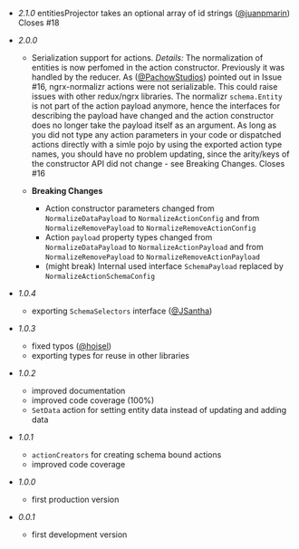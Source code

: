 * _2.1.0_
  entitiesProjector takes an optional array of id strings ([@juanpmarin](https://github.com/juanpmarin)) Closes #18

* _2.0.0_
  * Serialization support for actions. _Details:_  The normalization of entities is now perfomed in the action constructor. Previously it was handled by the reducer. As ([@PachowStudios](https://github.com/PachowStudios)) pointed out in Issue #16, ngrx-normalizr actions were not serializable. This could raise issues with other redux/ngrx libraries. The normalizr `schema.Entity` is not part of the action payload anymore, hence the interfaces for describing the payload have changed and the action constructor does no longer take the payload itself as an argument. As long as you did not type any action parameters in your code or dispatched actions directly with a simle pojo by using the exported action type names, you should have no problem updating, since the arity/keys of the constructor API did not change - see Breaking Changes. Closes #16

  * **Breaking Changes**
    * Action constructor parameters changed from  `NormalizeDataPayload` to `NormalizeActionConfig` and from `NormalizeRemovePayload` to `NormalizeRemoveActionConfig`
    * Action `payload` property types changed from `NormalizeDataPayload` to `NormalizeActionPayload` and from `NormalizeRemovePayload` to `NormalizeRemoveActionPayload`
    * (might break) Internal used interface `SchemaPayload` replaced by `NormalizeActionSchemaConfig`

* _1.0.4_
    * exporting `SchemaSelectors` interface ([@JSantha](https://github.com/JSantha))

* _1.0.3_
    * fixed typos ([@hoisel](https://github.com/hoisel))
    * exporting types for reuse in other libraries

* _1.0.2_
    * improved documentation
    * improved code coverage (100%)
    * `SetData` action for setting entity data instead of updating and adding data

* _1.0.1_
    * `actionCreators` for creating schema bound actions
    * improved code coverage

* _1.0.0_
    * first production version

* _0.0.1_
    * first development version
